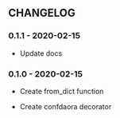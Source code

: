 ## CHANGELOG

### 0.1.1 - 2020-02-15

 - Update docs

### 0.1.0 - 2020-02-15

 - Create from_dict function

 - Create confdaora decorator
